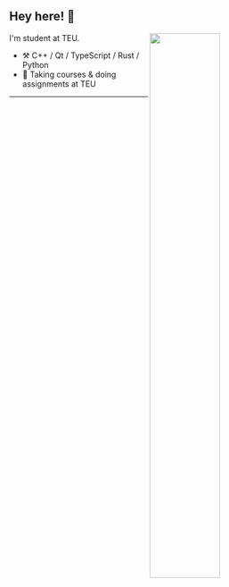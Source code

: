 ## Hey here! :wave:

<picture>
    <source media="(prefers-color-scheme: dark)" srcset="https://github-readme-stats-ouuan.vercel.app/api?username=abramadabra&theme=dark&show_icons=true">
    <img align="right" width="50%" src="https://github-readme-stats-ouuan.vercel.app/api?username=abramadabra&show_icons=true">
</picture>

I'm student at TEU.

-   :hammer_and_pick: C++ / Qt / TypeScript / Rust / Python
-   :seedling: Taking courses & doing assignments at TEU

---
